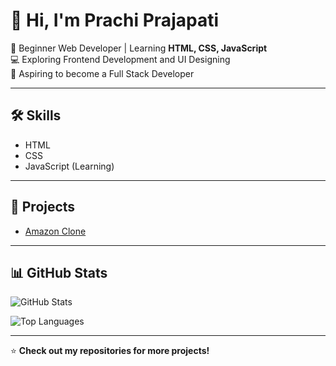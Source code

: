 # 👋 Hi, I'm Prachi Prajapati  

🌱 Beginner Web Developer | Learning **HTML, CSS, JavaScript**  
💻 Exploring Frontend Development and UI Designing  
🚀 Aspiring to become a Full Stack Developer  

---

## 🛠 Skills  
- HTML  
- CSS  
- JavaScript (Learning)  

---

## 📌 Projects  
- [Amazon Clone](https://github.com/prachip-jpg/amazon-clone)  

---

## 📊 GitHub Stats  
![GitHub Stats](https://github-readme-stats-git-masterrstaa-rickstaa.vercel.app/api?username=prachip-jpg&show_icons=true&theme=radical)

![Top Languages](https://github-readme-stats-git-masterrstaa-rickstaa.vercel.app/api/top-langs/?username=prachip-jpg&layout=compact&theme=radical)

---

⭐ **Check out my repositories for more projects!**
